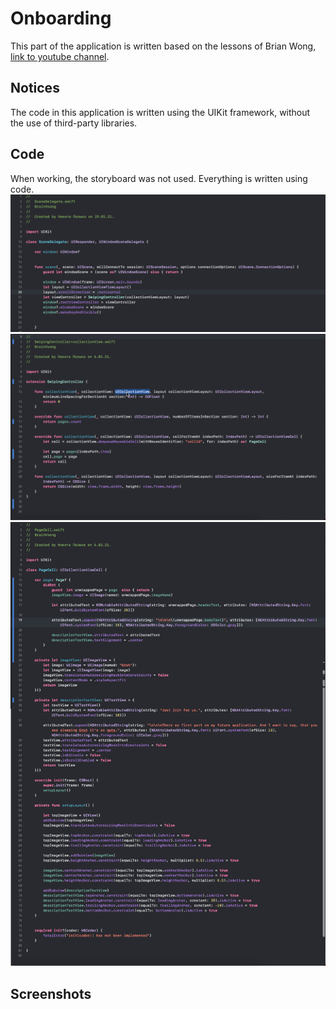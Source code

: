Onboarding
============

This part of the application is written based on the lessons of Brian Wong, [link to youtube channel](https://www.youtube.com/channel/UCuP2vJ6kRutQBfRmdcI92mA).

## Notices
The code in this application is written using the UIKit framework, without the use of third-party libraries.

## Code
When working, the storyboard was not used. Everything is written using code.
![SceneDelegate](https://github.com/konoin/Onboarding/blob/main/Image/SceneDelegate.jpg)
![Code](https://github.com/konoin/Onboarding/blob/main/Image/Code.jpg)
![PageCell](https://github.com/konoin/Onboarding/blob/main/Image/PageCell.jpg)

## Screenshots
